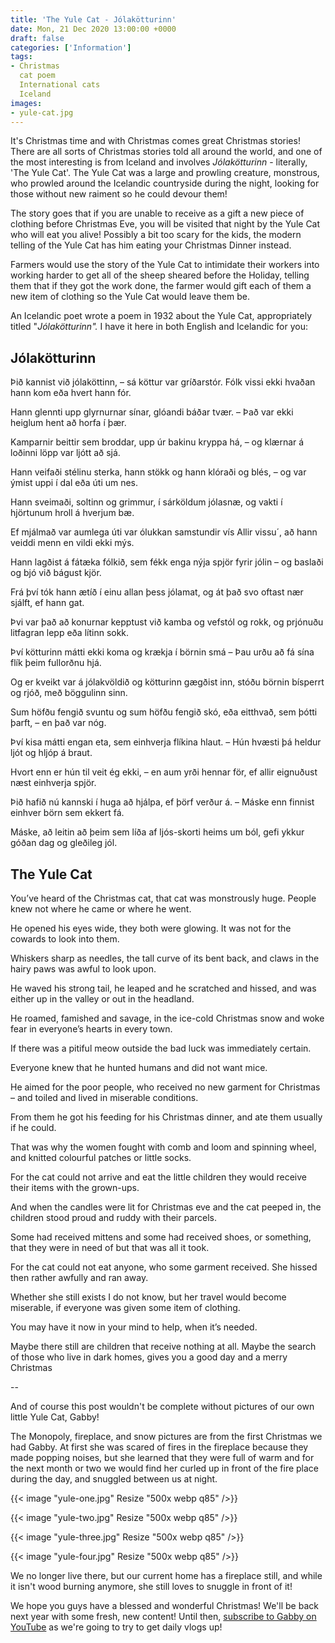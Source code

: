 ```yaml
---
title: 'The Yule Cat - Jólakötturinn'
date: Mon, 21 Dec 2020 13:00:00 +0000
draft: false
categories: ['Information']
tags:
- Christmas
  cat poem
  International cats
  Iceland
images:
- yule-cat.jpg
---
```


It's Christmas time and with Christmas comes great Christmas stories! There are all sorts of Christmas stories told all around the world, and one of the most interesting is from Iceland and involves _Jólakötturinn_ - literally, 'The Yule Cat'. The Yule Cat was a large and prowling creature, monstrous, who prowled around the Icelandic countryside during the night, looking for those without new raiment so he could devour them!

The story goes that if you are unable to receive as a gift a new piece of clothing before Christmas Eve, you will be visited that night by the Yule Cat who will eat you alive! Possibly a bit too scary for the kids, the modern telling of the Yule Cat has him eating your Christmas Dinner instead.

Farmers would use the story of the Yule Cat to intimidate their workers into working harder to get all of the sheep sheared before the Holiday, telling them that if they got the work done, the farmer would gift each of them a new item of clothing so the Yule Cat would leave them be.

An Icelandic poet wrote a poem in 1932 about the Yule Cat, appropriately titled "_Jólakötturinn"._ I have it here in both English and Icelandic for you:

## Jólakötturinn

Þið kannist við jólaköttinn, – sá köttur var gríðarstór. Fólk vissi ekki hvaðan hann kom eða hvert hann fór.

Hann glennti upp glyrnurnar sínar, glóandi báðar tvær. – Það var ekki heiglum hent að horfa í þær.

Kamparnir beittir sem broddar, upp úr bakinu kryppa há, – og klærnar á loðinni löpp var ljótt að sjá.

Hann veifaði stélinu sterka, hann stökk og hann klóraði og blés, – og var ýmist uppi í dal eða úti um nes.

Hann sveimaði, soltinn og grimmur, í sárköldum jólasnæ, og vakti í hjörtunum hroll á hverjum bæ.

Ef mjálmað var aumlega úti var ólukkan samstundir vís Allir vissu´, að hann veiddi menn en vildi ekki mýs.

Hann lagðist á fátæka fólkið, sem fékk enga nýja spjör fyrir jólin – og baslaði og bjó við bágust kjör.

Frá því tók hann ætíð í einu allan þess jólamat, og át það svo oftast nær sjálft, ef hann gat.

Þvi var það að konurnar kepptust við kamba og vefstól og rokk, og prjónuðu litfagran lepp eða lítinn sokk.

Því kötturinn mátti ekki koma og krækja í börnin smá – Þau urðu að fá sína flík þeim fullorðnu hjá.

Og er kveikt var á jólakvöldið og kötturinn gægðist inn, stóðu börnin bísperrt og rjóð, með böggulinn sinn.

Sum höfðu fengið svuntu og sum höfðu fengið skó, eða eitthvað, sem þótti þarft, – en það var nóg.

Því kisa mátti engan eta, sem einhverja flíkina hlaut. – Hún hvæsti þá heldur ljót og hljóp á braut.

Hvort enn er hún til veit ég ekki, – en aum yrði hennar för, ef allir eignuðust næst einhverja spjör.

Þið hafið nú kannski í huga að hjálpa, ef þörf verður á. – Máske enn finnist einhver börn sem ekkert fá.

Máske, að leitin að þeim sem líða af ljós-skorti heims um ból, gefi ykkur góðan dag og gleðileg jól.

The Yule Cat
------------

You’ve heard of the Christmas cat, that cat was monstrously huge. People knew not where he came or where he went.

He opened his eyes wide, they both were glowing. It was not for the cowards to look into them.

Whiskers sharp as needles, the tall curve of its bent back, and claws in the hairy paws was awful to look upon.

He waved his strong tail, he leaped and he scratched and hissed, and was either up in the valley or out in the headland.

He roamed, famished and savage, in the ice-cold Christmas snow and woke fear in everyone’s hearts in every town.

If there was a pitiful meow outside the bad luck was immediately certain.

Everyone knew that he hunted humans and did not want mice.

He aimed for the poor people, who received no new garment for Christmas – and toiled and lived in miserable conditions.

From them he got his feeding for his Christmas dinner, and ate them usually if he could.

That was why the women fought with comb and loom and spinning wheel, and knitted colourful patches or little socks.

For the cat could not arrive and eat the little children they would receive their items with the grown-ups.

And when the candles were lit for Christmas eve and the cat peeped in, the children stood proud and ruddy with their parcels.

Some had received mittens and some had received shoes, or something, that they were in need of but that was all it took.

For the cat could not eat anyone, who some garment received. She hissed then rather awfully and ran away.

Whether she still exists I do not know, but her travel would become miserable, if everyone was given some item of clothing.

You may have it now in your mind to help, when it’s needed.

Maybe there still are children that receive nothing at all. Maybe the search of those who live in dark homes, gives you a good day and a merry Christmas

--

And of course this post wouldn't be complete without pictures of our own little Yule Cat, Gabby!

The Monopoly, fireplace, and snow pictures are from the first Christmas we had Gabby. At first she was scared of fires in the fireplace because they made popping noises, but she learned that they were full of warm and for the next month or two we would find her curled up in front of the fire place during the day, and snuggled between us at night.

{{< image "yule-one.jpg" Resize "500x webp q85" />}}

{{< image "yule-two.jpg" Resize "500x webp q85" />}}

{{< image "yule-three.jpg" Resize "500x webp q85" />}}

{{< image "yule-four.jpg" Resize "500x webp q85" />}}

We no longer live there, but our current home has a fireplace still, and while it isn't wood burning anymore, she still loves to snuggle in front of it!

We hope you guys have a blessed and wonderful Christmas! We'll be back next year with some fresh, new content! Until then, [subscribe to Gabby on YouTube](http://bit.ly/GTT-YouTube) as we're going to try to get daily vlogs up!